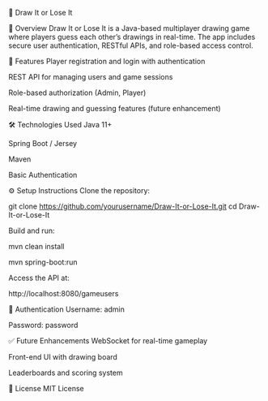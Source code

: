 🎨 Draw It or Lose It


📌 Overview
Draw It or Lose It is a Java-based multiplayer drawing game where players guess each other’s drawings in real-time. The app includes secure user authentication, RESTful APIs, and role-based access control.

🚀 Features
Player registration and login with authentication

REST API for managing users and game sessions

Role-based authorization (Admin, Player)

Real-time drawing and guessing features (future enhancement)

🛠️ Technologies Used
Java 11+

Spring Boot / Jersey

Maven

Basic Authentication


⚙️ Setup Instructions
Clone the repository:



git clone https://github.com/yourusername/Draw-It-or-Lose-It.git
cd Draw-It-or-Lose-It

Build and run:

mvn clean install

mvn spring-boot:run

Access the API at:

http://localhost:8080/gameusers

🔐 Authentication
Username: admin

Password: password


✅ Future Enhancements
WebSocket for real-time gameplay

Front-end UI with drawing board

Leaderboards and scoring system

📄 License
MIT License
